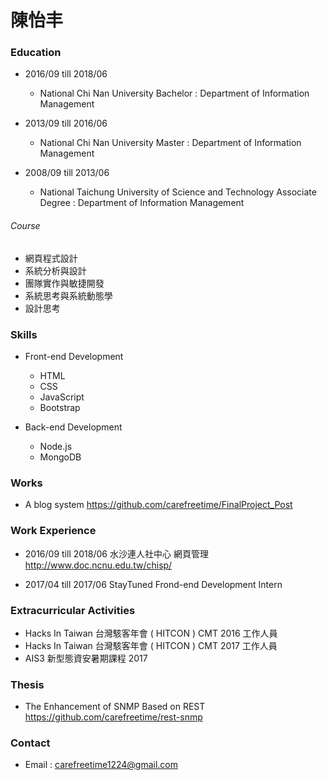 # 陳怡丰
### Education 
* 2016/09 till 2018/06
    * National Chi Nan University
    Bachelor : Department of Information Management

* 2013/09 till 2016/06
    * National Chi Nan University
    Master : Department of Information Management 

* 2008/09 till 2013/06
    * National Taichung University of Science and Technology
    Associate Degree : Department of Information Management
 
###### Course
* 網頁程式設計
* 系統分析與設計
* 團隊實作與敏捷開發
* 系統思考與系統動態學
* 設計思考
 
### Skills
* Front-end Development
    * HTML
    * CSS
    * JavaScript
    * Bootstrap

* Back-end Development
    * Node.js
    * MongoDB

### Works
* A blog system
https://github.com/carefreetime/FinalProject_Post

### Work Experience
* 2016/09 till 2018/06 水沙連人社中心 網頁管理
http://www.doc.ncnu.edu.tw/chisp/

* 2017/04 till 2017/06 
StayTuned Frond-end Development Intern

### Extracurricular Activities
* Hacks In Taiwan 台灣駭客年會 ( HITCON ) CMT 2016 工作人員
* Hacks In Taiwan 台灣駭客年會 ( HITCON ) CMT 2017 工作人員
* AIS3 新型態資安暑期課程 2017

### Thesis
* The Enhancement of SNMP Based on REST
https://github.com/carefreetime/rest-snmp

### Contact
* Email : carefreetime1224@gmail.com